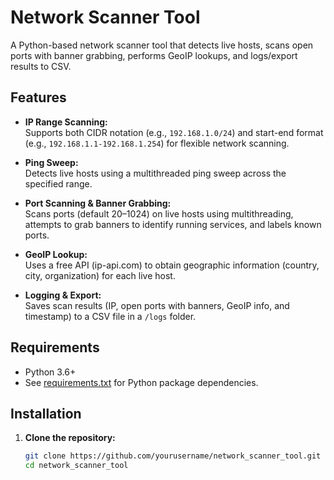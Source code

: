# Network Scanner Tool

A Python-based network scanner tool that detects live hosts, scans open ports with banner grabbing, performs GeoIP lookups, and logs/export results to CSV.

## Features

- **IP Range Scanning:**  
  Supports both CIDR notation (e.g., `192.168.1.0/24`) and start-end format (e.g., `192.168.1.1-192.168.1.254`) for flexible network scanning.

- **Ping Sweep:**  
  Detects live hosts using a multithreaded ping sweep across the specified range.

- **Port Scanning & Banner Grabbing:**  
  Scans ports (default 20–1024) on live hosts using multithreading, attempts to grab banners to identify running services, and labels known ports.

- **GeoIP Lookup:**  
  Uses a free API (ip-api.com) to obtain geographic information (country, city, organization) for each live host.

- **Logging & Export:**  
  Saves scan results (IP, open ports with banners, GeoIP info, and timestamp) to a CSV file in a `/logs` folder.

## Requirements

- Python 3.6+
- See [requirements.txt](requirements.txt) for Python package dependencies.

## Installation

1. **Clone the repository:**

   ```bash
   git clone https://github.com/yourusername/network_scanner_tool.git
   cd network_scanner_tool
